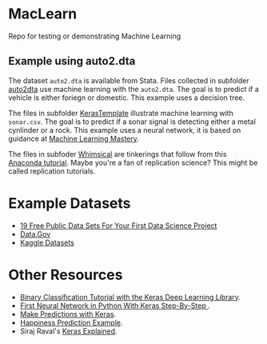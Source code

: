 # MacLearn

Repo for testing or demonstrating Machine Learning

## Example using auto2.dta

The dataset `auto2.dta` is available from Stata. Files collected in subfolder [auto2dta](https://github.com/adamrossnelson/MacLearn/tree/master/auto2dta) use machine learning with the `auto2.dta`. The goal is to predict if a vehicle is either foriegn or domestic. This example uses a decision tree.

The files in subfolder [KerasTemplate](https://github.com/adamrossnelson/MacLearn/tree/master/KerasTemplate) illustrate machine learning with `sonar.csv`. The goal is to predict if a sonar signal is detecting either a metal cynlinder or a rock. This example uses a neural network, it is based on guidance at [Machine Learning Mastery](https://machinelearningmastery.com).

The files in subfoder [Whimsical](https://github.com/adamrossnelson/MacLearn/tree/master/whimsical) are tinkerings that follow from this [Anaconda tutorial](https://know.anaconda.com/rs/387-XNW-688/images/ML.html). Maybe you're a fan of replication science? This might be called replication tutorials.

# Example Datasets

* [19 Free Public Data Sets For Your First Data Science Project](https://www.springboard.com/blog/free-public-data-sets-data-science-project/)
* [Data.Gov](https://www.data.gov/)
* [Kaggle Datasets](https://www.kaggle.com/datasets)

# Other Resources

* [Binary Classification Tutorial with the Keras Deep Learning Library](https://machinelearningmastery.com/binary-classification-tutorial-with-the-keras-deep-learning-library/).
* [First Neural Network in Python With Keras Step-By-Step
](https://machinelearningmastery.com/tutorial-first-neural-network-python-keras/).
* [Make Predictions with Keras](https://machinelearningmastery.com/how-to-make-classification-and-regression-predictions-for-deep-learning-models-in-keras/).
* [Happiness Prediction Example](https://github.com/kudchikarsk/happiness-prediction/blob/master/LearnHappiness.ipynb).
* Siraj Raval's [Keras Explained](https://www.youtube.com/watch?v=j_pJmXJwMLA&t=43s).
